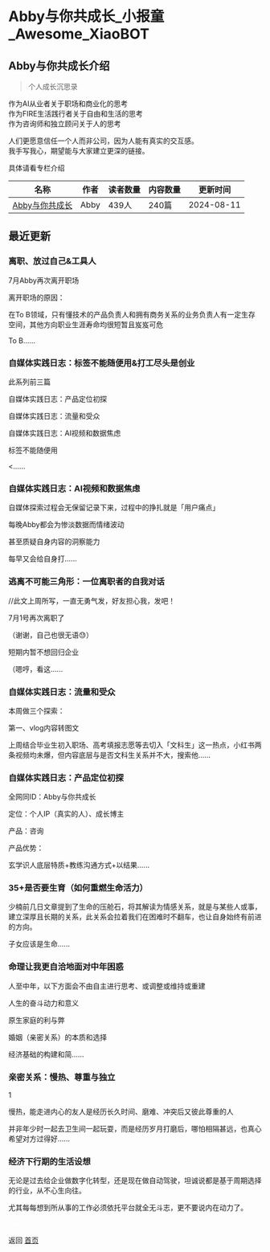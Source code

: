# Abby与你共成长_小报童_Awesome_XiaoBOT

## Abby与你共成长介绍
> 个人成长沉思录    
    
作为AI从业者关于职场和商业化的思考    
作为FIRE生活践行者关于自由和生活的思考    
作为咨询师和独立顾问关于人的思考    
    
人们更愿意信任一个人而非公司，因为人能有真实的交互感。    
我手写我心，期望能与大家建立更深的链接。    
    
具体请看专栏介绍  
  


|名称|作者|读者数量|内容数量|更新时间|
|---|---|---|---|---|
|[Abby与你共成长](https://xiaobot.net/p/abby?refer=9c3f1c95-a052-465a-9902-f6d75080262a)|Abby|439人|240篇|2024-08-11|

## 最近更新
### 离职、放过自己&工具人

7月Abby再次离开职场

离开职场的原因：

在To B领域，只有懂技术的产品负责人和拥有商务关系的业务负责人有一定生存空间，其他方向职业生涯寿命均很短暂且岌岌可危

To B......

### 自媒体实践日志：标签不能随便用&打工尽头是创业

此系列前三篇

自媒体实践日志：产品定位初探

自媒体实践日志：流量和受众

自媒体实践日志：AI视频和数据焦虑

标签不能随便用

<......

### 自媒体实践日志：AI视频和数据焦虑

自媒体探索过程会无保留记录下来，过程中的挣扎就是「用户痛点」

每晚Abby都会为惨淡数据而情绪波动

甚至质疑自身内容的洞察能力

每早又会给自身打......

### 逃离不可能三角形：一位离职者的自我对话

//此文上周所写，一直无勇气发，好友担心我，发吧！

7月1号再次离职了

（谢谢，自己也很无语😓）

短期内暂不想回归企业

（嗯哼，看这......

### 自媒体实践日志：流量和受众

本周做三个探索：

第一、vlog内容转图文

上周结合毕业生初入职场、高考填报志愿等去切入「文科生」这一热点，小红书两条视频均未爆，但内容底层与是否文科生关系并不大，搜索他......

### 自媒体实践日志：产品定位初探

全网同ID：Abby与你共成长

定位：个人IP（真实的人）、成长博主

产品：咨询

产品优势：

玄学识人底层特质+教练沟通方式+以结果......

### 35+是否要生育（如何重燃生命活力）

少楠前几日文章提到了生命的压舱石，将其解读为情感关系，就是与某些人或事，建立深厚且长期的关系，此关系会拉着我们在困难时不翻车，也让自身始终有前进的方向。

子女应该是生命......

### 命理让我更自洽地面对中年困惑

人至中年，以下方面会不由自主进行思考、或调整或维持或重建

人生的奋斗动力和意义

原生家庭的利与弊

婚姻（亲密关系）的本质和选择

经济基础的构建和简......

### 亲密关系：慢热、尊重与独立

1

慢热，能走进内心的友人是经历长久时间、磨难、冲突后又彼此尊重的人

并非年少时一起去卫生间一起玩耍，而是经历岁月打磨后，哪怕相隔甚远，也真心希望对方过得好......

### 经济下行期的生活设想

无论是过去给企业做数字化转型，还是现在做自动驾驶，坦诚说都是基于周期选择的行业，从不心生向往。

尤其每每想到所从事的工作必须依托平台就全无斗志，更不要说内在动力了。


<a href="https://github.com/Reno9527/awesome-xiaobot" style="color: white; text-decoration: none;">awesome-xiaobot</a>

返回 [首页](../README.md)
